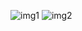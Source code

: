 ![img1](https://github.com/6jeez/cheat-v2-website/assets/159715609/29c87b09-9856-4d17-b2ee-0ca52866f472)
![img2](https://github.com/6jeez/cheat-v2-website/assets/159715609/841242f9-f43b-44a2-88a8-05a3599dbe7d)
